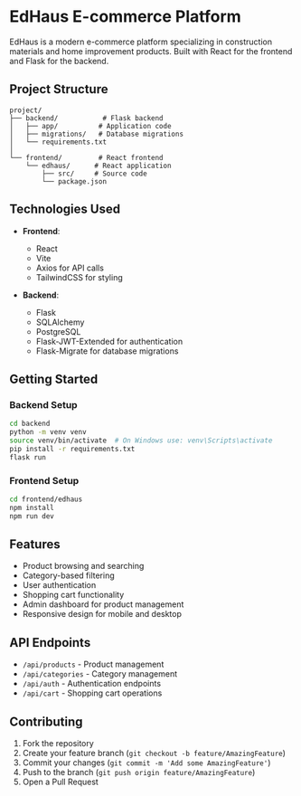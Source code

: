 # EdHaus E-commerce Platform

EdHaus is a modern e-commerce platform specializing in construction materials and home improvement products. Built with React for the frontend and Flask for the backend.

## Project Structure

```
project/
├── backend/           # Flask backend
│   ├── app/          # Application code
│   ├── migrations/   # Database migrations
│   └── requirements.txt
│
└── frontend/         # React frontend
    └── edhaus/      # React application
        ├── src/     # Source code
        └── package.json
```

## Technologies Used

- **Frontend**:
  - React
  - Vite
  - Axios for API calls
  - TailwindCSS for styling

- **Backend**:
  - Flask
  - SQLAlchemy
  - PostgreSQL
  - Flask-JWT-Extended for authentication
  - Flask-Migrate for database migrations

## Getting Started

### Backend Setup
```bash
cd backend
python -m venv venv
source venv/bin/activate  # On Windows use: venv\Scripts\activate
pip install -r requirements.txt
flask run
```

### Frontend Setup
```bash
cd frontend/edhaus
npm install
npm run dev
```

## Features

- Product browsing and searching
- Category-based filtering
- User authentication
- Shopping cart functionality
- Admin dashboard for product management
- Responsive design for mobile and desktop

## API Endpoints

- `/api/products` - Product management
- `/api/categories` - Category management
- `/api/auth` - Authentication endpoints
- `/api/cart` - Shopping cart operations

## Contributing

1. Fork the repository
2. Create your feature branch (`git checkout -b feature/AmazingFeature`)
3. Commit your changes (`git commit -m 'Add some AmazingFeature'`)
4. Push to the branch (`git push origin feature/AmazingFeature`)
5. Open a Pull Request
